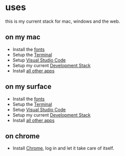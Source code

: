 # uses

this is my current stack for mac, windows and the web.

## on my mac

- Install the [fonts](fonts.md)
- Setup the [Terminal](mac/terminal.md)
- Setup [Visual Studio Code](vscode.md)
- Setup my current [Development Stack](mac/dev.md)
- Install [all other apps](mac/other.md)

## on my surface

- Install the [fonts](fonts.md)
- Setup the [Terminal](windows/terminal.md)
- Setup [Visual Studio Code](vscode.md)
- Setup my current [Development Stack](windows/dev.md)
- Install [all other apps](windows/other.md)

## on chrome

- Install [Chrome](https://www.google.com/chrome/), log in and let it take care of itself.
